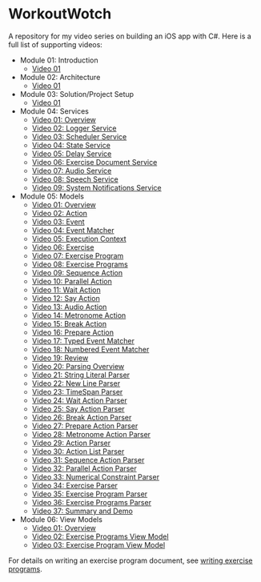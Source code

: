 WorkoutWotch
============

A repository for my video series on building an iOS app with C#. Here is a full list of supporting videos:

* Module 01: Introduction
  * [Video 01](http://youtu.be/rpiVOiKdqog)
* Module 02: Architecture
  * [Video 01](http://youtu.be/kSADWnL1HxU)
* Module 03: Solution/Project Setup
  * [Video 01](http://youtu.be/GQT6L2WpfEc)
* Module 04: Services
  * [Video 01: Overview](http://youtu.be/OvbpqFHJRXc)
  * [Video 02: Logger Service](http://youtu.be/0Kgp4GigOPE)
  * [Video 03: Scheduler Service](http://youtu.be/5l5xXzYWsSI)
  * [Video 04: State Service](http://youtu.be/6bEvIoE_rm8)
  * [Video 05: Delay Service](http://youtu.be/Ex7ouQIgDWM)
  * [Video 06: Exercise Document Service](http://youtu.be/AZ8uzF6at74)
  * [Video 07: Audio Service](http://youtu.be/wT06GvzoGFs)
  * [Video 08: Speech Service](http://youtu.be/WvW6ZbjWuOk)
  * [Video 09: System Notifications Service](http://youtu.be/bvhujyDH0VE)
* Module 05: Models
  * [Video 01: Overview](http://youtu.be/gGPHYl1bFBY)
  * [Video 02: Action](http://youtu.be/kypi98ur3ZE)
  * [Video 03: Event](http://youtu.be/6Igd9v6Ae7c)
  * [Video 04: Event Matcher](http://youtu.be/4wSZkocu40o)
  * [Video 05: Execution Context](http://youtu.be/oIEIcC_t-WA)
  * [Video 06: Exercise](http://youtu.be/T_dwGiBXuzU)
  * [Video 07: Exercise Program](http://youtu.be/WhQx7d0i2Tw)
  * [Video 08: Exercise Programs](http://youtu.be/Z23m9V4RV78)
  * [Video 09: Sequence Action](http://youtu.be/BZlbV4XxiCY)
  * [Video 10: Parallel Action](http://youtu.be/bHuBNTho8FU)
  * [Video 11: Wait Action](http://youtu.be/YFzeeR8PUKk)
  * [Video 12: Say Action](http://youtu.be/lgYuwaa54SU)
  * [Video 13: Audio Action](http://youtu.be/AQ_LRVwieB4)
  * [Video 14: Metronome Action](http://youtu.be/QeO9k40c0hc)
  * [Video 15: Break Action](http://youtu.be/TzZiCB9hLO4)
  * [Video 16: Prepare Action](http://youtu.be/9-S3tyZ9kpc)
  * [Video 17: Typed Event Matcher](http://youtu.be/ysFaLQp2Ym0)
  * [Video 18: Numbered Event Matcher](http://youtu.be/UukmAbk-5Ic)
  * [Video 19: Review](http://youtu.be/qHNEc0BVRhc)
  * [Video 20: Parsing Overview](http://youtu.be/Wx7FvPESEKs)
  * [Video 21: String Literal Parser](http://youtu.be/D8SuTLoRlU8)
  * [Video 22: New Line Parser](http://youtu.be/ugSu3bpEir8)
  * [Video 23: TimeSpan Parser](http://youtu.be/2pixgW18IpI)
  * [Video 24: Wait Action Parser](http://youtu.be/_q97aASrB1o)
  * [Video 25: Say Action Parser](http://youtu.be/RJ6jcyIE9lo)
  * [Video 26: Break Action Parser](http://youtu.be/5z7UbopQ1H0)
  * [Video 27: Prepare Action Parser](http://youtu.be/6sLKVYKxxxc)
  * [Video 28: Metronome Action Parser](http://youtu.be/4jZkNy5pc6s)
  * [Video 29: Action Parser](http://youtu.be/91PUhKLjuBY)
  * [Video 30: Action List Parser](http://youtu.be/tEN7jZq8LhA)
  * [Video 31: Sequence Action Parser](http://youtu.be/uNqMVS0SFjA)
  * [Video 32: Parallel Action Parser](http://youtu.be/WcNzHl4mVXM)
  * [Video 33: Numerical Constraint Parser](http://youtu.be/jhO1ePC2t-c)
  * [Video 34: Exercise Parser](http://youtu.be/7pE1uRhZL6g)
  * [Video 35: Exercise Program Parser](http://youtu.be/fKa16E5lUEY)
  * [Video 36: Exercise Programs Parser](http://youtu.be/kWpS-3ylYA0)
  * [Video 37: Summary and Demo](http://youtu.be/GuuH-2yNrjk)
* Module 06: View Models
  * [Video 01: Overview](http://youtu.be/sla6K5J8PVs)
  * [Video 02: Exercise Programs View Model](http://youtu.be/dTFyZ2HJqNE)
  * [Video 03: Exercise Program View Model](http://youtu.be/2ON9iiCIhRk)

For details on writing an exercise program document, see [writing exercise programs](Doc/writing-exercise-programs.md).